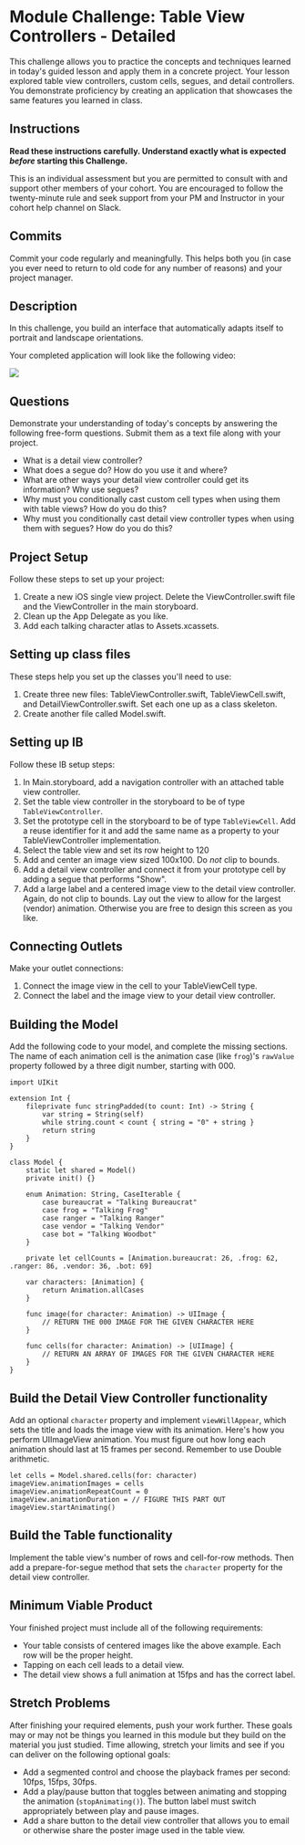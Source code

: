 # Module Challenge: Table View Controllers - Detailed

This challenge allows you to practice the concepts and techniques learned in today's guided lesson and apply them in a concrete project. Your lesson explored table view controllers, custom cells, segues, and detail controllers. You demonstrate proficiency by creating an application that showcases the same features you learned in class.

## Instructions

**Read these instructions carefully. Understand exactly what is expected _before_ starting this Challenge.**

This is an individual assessment but you are permitted to consult with and support other members of your cohort. You are encouraged to follow the twenty-minute rule and seek support from your PM and Instructor in your cohort help channel on Slack. 

## Commits

Commit your code regularly and meaningfully. This helps both you (in case you ever need to return to old code for any number of reasons) and your project manager.

## Description

In this challenge, you build an interface that automatically adapts itself to portrait and landscape orientations.

Your completed application will look like the following video:

![](images/demo.gif)

## Questions

Demonstrate your understanding of today's concepts by answering the following free-form questions. Submit them as a text file along with your project.

* What is a detail view controller?
* What does a segue do? How do you use it and where?
* What are other ways your detail view controller could get its information? Why use segues?
* Why must you conditionally cast custom cell types when using them with table views? How do you do this?
* Why must you conditionally cast detail view controller types when using them with segues? How do you do this?

## Project Setup

Follow these steps to set up your project:

1. Create a new iOS single view project. Delete the ViewController.swift file and the ViewController in the main storyboard.
2. Clean up the App Delegate as you like.
3. Add each talking character atlas to Assets.xcassets.

## Setting up class files

These steps help you set up the classes you'll need to use:

1. Create three new files: TableViewController.swift, TableViewCell.swift, and DetailViewController.swift. Set each one up as a class skeleton.
2. Create another file called Model.swift.

## Setting up IB

Follow these IB setup steps:

1. In Main.storyboard, add a navigation controller with an attached table view controller.
2. Set the table view controller in the storyboard to be of type `TableViewController`.
3. Set the prototype cell in the storyboard to be of type `TableViewCell`. Add a reuse identifier for it and add the same name as a property to your TableViewController implementation.
4. Select the table view and set its row height to 120
5. Add and center an image view sized 100x100. Do _not_ clip to bounds.
6. Add a detail view controller and connect it from your prototype cell by adding a segue that performs "Show".
7. Add a large label and a centered image view to the detail view controller. Again, do not clip to bounds. Lay out the view to allow for the largest (vendor) animation. Otherwise you are free to design this screen as you like.

## Connecting Outlets

Make your outlet connections:

1. Connect the image view in the cell to your TableViewCell type.
2. Connect the label and the image view to your detail view controller.

## Building the Model

Add the following code to your model, and complete the missing sections. The name of each animation cell is the animation case (like `frog`)'s `rawValue` property followed by a three digit number, starting with 000.

```
import UIKit

extension Int {
    fileprivate func stringPadded(to count: Int) -> String {
        var string = String(self)
        while string.count < count { string = "0" + string }
        return string
    }
}

class Model {
    static let shared = Model()
    private init() {}
    
    enum Animation: String, CaseIterable {
        case bureaucrat = "Talking Bureaucrat"
        case frog = "Talking Frog"
        case ranger = "Talking Ranger"
        case vendor = "Talking Vendor"
        case bot = "Talking Woodbot"
    }
    
    private let cellCounts = [Animation.bureaucrat: 26, .frog: 62, .ranger: 86, .vendor: 36, .bot: 69]
    
    var characters: [Animation] {
        return Animation.allCases
    }

    func image(for character: Animation) -> UIImage {
        // RETURN THE 000 IMAGE FOR THE GIVEN CHARACTER HERE
    }
    
    func cells(for character: Animation) -> [UIImage] {
        // RETURN AN ARRAY OF IMAGES FOR THE GIVEN CHARACTER HERE
    }
}
```

## Build the Detail View Controller functionality

Add an optional `character` property and implement `viewWillAppear`, which sets the title and loads the image view with its animation. Here's how you perform UIImageView animation. You must figure out how long each animation should last at 15 frames per second. Remember to use Double arithmetic.

```
let cells = Model.shared.cells(for: character)
imageView.animationImages = cells
imageView.animationRepeatCount = 0
imageView.animationDuration = // FIGURE THIS PART OUT
imageView.startAnimating()
```

## Build the Table functionality

Implement the table view's number of rows and cell-for-row methods. Then add a prepare-for-segue method that sets the `character` property for the detail view controller.

## Minimum Viable Product

Your finished project must include all of the following requirements:

* Your table consists of centered images like the above example. Each row will be the proper height.
* Tapping on each cell leads to a detail view.
* The detail view shows a full animation at 15fps and has the correct label.
 
## Stretch Problems

After finishing your required elements, push your work further. These goals may or may not be things you learned in this module but they build on the material you just studied. Time allowing, stretch your limits and see if you can deliver on the following optional goals:

* Add a segmented control and choose the playback frames per second: 10fps, 15fps, 30fps.
* Add a play/pause button that toggles between animating and stopping the animation (`stopAnimating()`). The button label must switch appropriately between play and pause images.
* Add a share button to the detail view controller that allows you to email or otherwise share the poster image used in the table view.